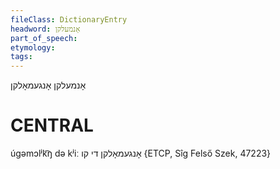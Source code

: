 ```yaml
---
fileClass: DictionaryEntry
headword: אָנמעלקן
part_of_speech: 
etymology: 
tags: 
---
```

אָנמעלקן
אָנגעמאָלקן

CENTRAL
========

úgəmɔlʲk͡ŋ də kʲiː אָנגעמאָלקן די קו {ETCP, Sîg Felső Szek, 47223}